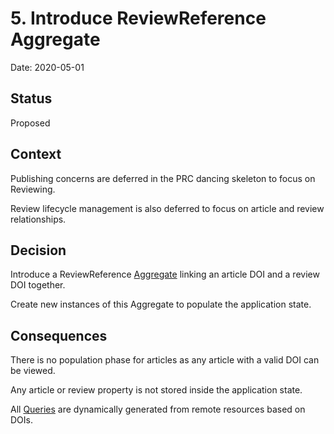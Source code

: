 # 5. Introduce ReviewReference Aggregate

Date: 2020-05-01

## Status

Proposed

## Context

Publishing concerns are deferred in the PRC dancing skeleton to focus on Reviewing.

Review lifecycle management is also deferred to focus on article and review relationships.

## Decision

Introduce a ReviewReference [Aggregate] linking an article DOI and a review DOI together.

Create new instances of this Aggregate to populate the application state.

## Consequences

There is no population phase for articles as any article with a valid DOI can be viewed.

Any article or review property is not stored inside the application state.

All [Queries][CQRS] are dynamically generated from remote resources based on DOIs.

[Aggregate]: https://dddcommunity.org/library/vernon_2011/6
[CQRS]: https://www.martinfowler.com/bliki/CQRS.html
